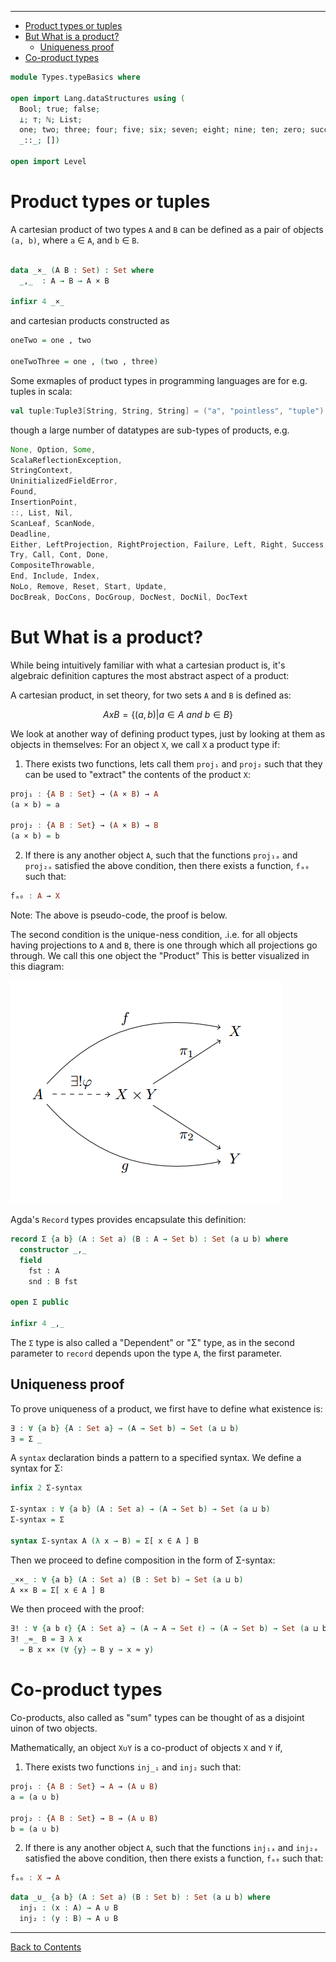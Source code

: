 <!-- START doctoc generated TOC please keep comment here to allow auto update -->
<!-- DON'T EDIT THIS SECTION, INSTEAD RE-RUN doctoc TO UPDATE -->
****

- [Product types or tuples](#product-types-or-tuples)
- [But What is a product?](#but-what-is-a-product)
  - [Uniqueness proof](#uniqueness-proof)
- [Co-product types](#co-product-types)

<!-- END doctoc generated TOC please keep comment here to allow auto update -->


```agda
module Types.typeBasics where

open import Lang.dataStructures using (
  Bool; true; false;
  ⊥; ⊤; ℕ; List;
  one; two; three; four; five; six; seven; eight; nine; ten; zero; succ;
  _::_; [])

open import Level
```

# Product types or tuples

A cartesian product of two types `A` and `B` can be defined as a pair of objects `(a, b)`, where `a` ∈ `A`, and `b` ∈ `B`.

```agda

data _×_ (A B : Set) : Set where
  _,_  : A → B → A × B

infixr 4 _×_
```

and cartesian products constructed as

```agda
oneTwo = one , two

oneTwoThree = one , (two , three)
```
Some exmaples of product types in programming languages are for e.g. tuples in scala:

```scala
val tuple:Tuple3[String, String, String] = ("a", "pointless", "tuple")
```
though a large number of datatypes are sub-types of products, e.g.

```scala
None, Option, Some,
ScalaReflectionException,
StringContext,
UninitializedFieldError,
Found,
InsertionPoint,
::, List, Nil,
ScanLeaf, ScanNode,
Deadline,
Either, LeftProjection, RightProjection, Failure, Left, Right, Success,
Try, Call, Cont, Done,
CompositeThrowable,
End, Include, Index,
NoLo, Remove, Reset, Start, Update,
DocBreak, DocCons, DocGroup, DocNest, DocNil, DocText
```

# But What is a product?

While being intuitively familiar with what a cartesian product is, it's algebraic definition captures the most abstract aspect of a product:

A cartesian product, in set theory, for two sets `A` and `B` is defined as:

$$ A x B = \{ (a , b) | a ∈ A ~and~ b ∈ B \} $$

We look at another way of defining product types, just by looking at them as objects in themselves:
For an object `X`, we call `X` a product type if:

1. There exists two functions, lets call them `proj₁` and `proj₂` such that they can be used to "extract" the contents of the product `X`:

```haskell
proj₁ : {A B : Set} → (A × B) → A
(a × b) = a

proj₂ : {A B : Set} → (A × B) → B
(a × b) = b
```

2. If there is any another object `A`, such that the functions `proj₁ₐ` and `proj₂ₐ` satisfied the above condition, then there exists a function, `fₐ₀` such that:

```haskell
fₐ₀ : A → X
```

Note: The above is pseudo-code, the proof is below.

The second condition is the unique-ness condition, .i.e. for all objects having projections to `A` and `B`, there is one through which all projections go through. We call this one object the "Product" This is better visualized in this diagram:

![product-universal-property](./product-universal-property.png)

Agda's `Record` types provides encapsulate this definition:

```agda
record Σ {a b} (A : Set a) (B : A → Set b) : Set (a ⊔ b) where
  constructor _,_
  field
    fst : A
    snd : B fst

open Σ public

infixr 4 _,_
```

The `Σ` type is also called a "Dependent" or "Σ" type, as in the second parameter to `record` depends upon the type `A`, the first parameter.

## Uniqueness proof

To prove uniqueness of a product, we first have to define what existence is:

```agda
∃ : ∀ {a b} {A : Set a} → (A → Set b) → Set (a ⊔ b)
∃ = Σ _
```

A `syntax` declaration binds a pattern to a specified syntax. We define a syntax for Σ:

```agda
infix 2 Σ-syntax

Σ-syntax : ∀ {a b} (A : Set a) → (A → Set b) → Set (a ⊔ b)
Σ-syntax = Σ

syntax Σ-syntax A (λ x → B) = Σ[ x ∈ A ] B
```

Then we proceed to define composition in the form of Σ-syntax:

```agda
_××_ : ∀ {a b} (A : Set a) (B : Set b) → Set (a ⊔ b)
A ×× B = Σ[ x ∈ A ] B
```

We then proceed with the proof:

```agda
∃! : ∀ {a b ℓ} {A : Set a} → (A → A → Set ℓ) → (A → Set b) → Set (a ⊔ b ⊔ ℓ)
∃! _≈_ B = ∃ λ x
  → B x ×× (∀ {y} → B y → x ≈ y)
```

# Co-product types

Co-products, also called as "sum" types can be thought of as a disjoint uinon of two objects.

Mathematically, an object `X∪Y` is a co-product of objects `X` and `Y` if,

1. There exists two functions `inj_₁` and `inj₂` such that:
```haskell
proj₁ : {A B : Set} → A → (A ∪ B)
a = (a ∪ b)

proj₂ : {A B : Set} → B → (A ∪ B)
b = (a ∪ b)
```

2. If there is any another object `A`, such that the functions `inj₁ₐ` and `inj₂ₐ` satisfied the above condition, then there exists a function, `fₐ₀` such that:

```haskell
fₐ₀ : X → A
```

```agda
data _∪_ {a b} (A : Set a) (B : Set b) : Set (a ⊔ b) where
  inj₁ : (x : A) → A ∪ B
  inj₂ : (y : B) → A ∪ B
```

****
[Back to Contents](./contents.html)
